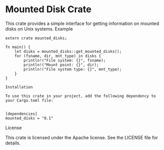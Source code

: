 
# Mounted Disk Crate

This crate provides a simple interface for getting information on mounted disks on Unix systems.
Example

```
extern crate mounted_disks;

fn main() {
    let disks = mounted_disks::get_mounted_disks();
    for (fsname, dir, mnt_type) in disks {
        println!("File system: {}", fsname);
        println!("Mount point: {}", dir);
        println!("File system type: {}", mnt_type);
    }
}

Installation

To use this crate in your project, add the following dependency to your Cargo.toml file:


[dependencies]
mounted_disks = "0.1"

```
License

This crate is licensed under the Apache license. See the LICENSE file for details.
